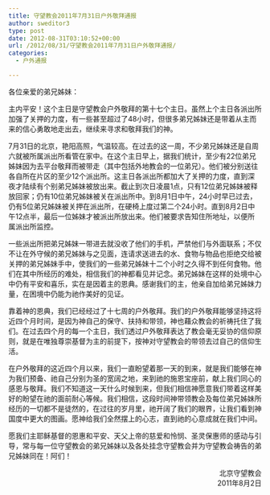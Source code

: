 ```yaml
---
title: 守望教会2011年7月31日户外敬拜通报
author: sweditor3
type: post
date: 2012-08-31T03:10:52+00:00
url: /2012/08/31/守望教会2011年7月31日户外敬拜通报/
categories:
  - 户外通报

---
```

各位亲爱的弟兄姊妹：

主内平安！这个主日是守望教会户外敬拜的第十七个主日。虽然上个主日各派出所加强了关押的力度，有一些甚至超过了48小时，但很多弟兄姊妹还是带着从主而来的信心勇敢地走出去，继续来寻求和敬拜我们的神。

7月31日的北京，艳阳高照，气温较高。在过去的这一周，不少弟兄姊妹还是自周六就被所属派出所看管在家中。在这个主日早上，据我们统计，至少有22位弟兄姊妹因为去平台敬拜而被带走（其中包括外地教会的一位弟兄）。他们被分别送往各自所在片区的至少12个派出所。这主日各派出所都加大了关押的力度，直到深夜才陆续有个别弟兄姊妹被放出来。截止到次日凌晨1点，只有12位弟兄姊妹被释放回家；仍有10位弟兄姊妹被关在派出所中。到8月1日中午，24小时早已过去，仍有5位弟兄姊妹被关押在派出所，在硬椅上度过第二个24小时。直到8月2日中午12点半，最后一位姊妹才被派出所放出来。他们被要求告知住所地址，以便所属派出所监控。

一些派出所把弟兄姊妹一带进去就没收了他们的手机，严禁他们与外面联系；不仅不让在外守候的弟兄姊妹与之见面，连请求送进去的水、食物与物品也拒绝交给被关押的弟兄姊妹手中，使我们的一些弟兄姊妹十二个小时之久得不到任何食物。他们在其中所经历的难处，相信我们的神都看见并记念。弟兄姊妹在这样的处境中心中仍有平安和喜乐，实在是因着主的恩典。感谢我们的主，他亲自加给弟兄姊妹力量，在困境中仍能为祂作美好的见证。

靠着神的恩典，我们已经经过了十七周的户外敬拜。我们的户外敬拜能够坚持这将近四个月时间，是因为神自己的保守、扶持和带领，神也藉众教会的祈祷托住了我们。在过去四个月的每一个主日，我们透过户外敬拜表达了教会毫无妥协的信仰原则，就是在唯独尊崇基督为主的前提下，按神对守望教会的带领去过自己的信仰生活。

在户外敬拜的这近四个月以来，我们一直盼望着那一天的到来，就是我们能够在神为我们预备、祂自己分别为圣的宽阔之地，来到祂的施恩宝座前，献上我们同心的感恩与敬拜。我们不知道这一天什么时候到来，但我们相信神愿意我们带着这样美好的盼望在祂的面前耐心等候。我们相信，这段时间神带领教会及每位弟兄姊妹所经历的一切都不是徒然的，在过往的岁月里，祂开阔了我们的眼界，让我们看到神国度中更大的图画。愿神给我们全然摆上的心志，直到祂的心意成就在我们中间。

愿我们主耶稣基督的恩惠和平安、天父上帝的慈爱和怜悯、圣灵保惠师的感动与引导，常与每一位守望教会的弟兄姊妹以及各处挂念守望教会并为守望教会祷告的弟兄姊妹同在！阿们！

<p style="text-align: right;">
  北京守望教会<br /> 2011年8月2日
</p>